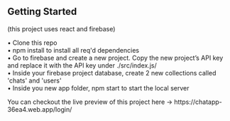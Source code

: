 <h2>Getting Started</h2> 
(this project uses react and firebase) 
<p></p>

•	Clone this repo </br>
•	npm install to install all req'd dependencies </br>
•	Go to firebase and create a new project. Copy the new project’s API key and replace it with the API key under ./src/index.js/ </br>
•	Inside your firebase project database, create 2 new collections called 'chats' and 'users' </br>
•	Inside you new app folder, npm start to start the local server 
<p></p>
You can checkout the live preview of this project here -> https://chatapp-36ea4.web.app/login/

